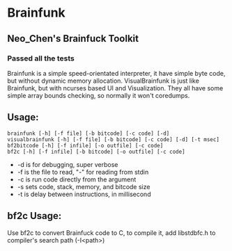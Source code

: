 # Brainfunk
## Neo_Chen's Brainfuck Toolkit
### Passed all the tests
Brainfunk is a simple speed-orientated interpreter, it have simple byte code,
but without dynamic memory allocation. VisualBrainfunk is just
like Brainfunk, but with ncurses based UI and Visualization.
They all have some simple array bounds checking, so normally it won't coredumps.

## Usage:
	brainfunk [-h] [-f file] [-b bitcode] [-c code] [-d]
	visualbrainfunk [-h] [-f file] [-b bitcode] [-c code] [-d] [-t msec]
	bf2bitcode [-h] [-f infile] [-o outfile] [-c code]
	bf2c [-h] [-f infile] [-b bitcode] [-o outfile] [-c code]

* -d is for debugging, super verbose
* -f is the file to read, "-" for reading from stdin
* -c is run code directly from the argument
* -s sets code, stack, memory, and bitcode size
* -t is delay between instructions, in millisecond


## bf2c Usage:
Use bf2c to convert Brainfuck code to C, to compile it, add libstdbfc.h to compiler's search path (-I\<path\>)
